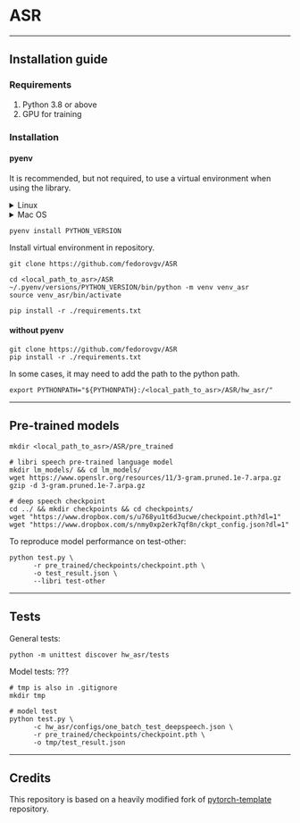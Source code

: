 # ASR

--- 

## Installation guide

### Requirements

1) Python 3.8 or above
2) GPU for training

### Installation

#### pyenv

It is recommended, but not required, to use a 
virtual environment when using the library.

<details><summary>Linux</summary>

```shell
curl -L https://github.com/pyenv/pyenv-installer/raw/master/bin/pyenv-installer | bash
export PATH="$HOME/.pyenv/bin:$PATH"
eval "$(pyenv init -)"
eval "$(pyenv virtualenv-init -)"
```

</details>

<details><summary>Mac OS</summary>

```shell
brew install pyenv
```

</details>

```shell
pyenv install PYTHON_VERSION
```

Install virtual environment in repository.

```shell
git clone https://github.com/fedorovgv/ASR

cd <local_path_to_asr>/ASR
~/.pyenv/versions/PYTHON_VERSION/bin/python -m venv venv_asr
source venv_asr/bin/activate

pip install -r ./requirements.txt
```

#### without pyenv

```shell
git clone https://github.com/fedorovgv/ASR
pip install -r ./requirements.txt
```

In some cases, it may need to add the path to the python path.

```shell
export PYTHONPATH="${PYTHONPATH}:/<local_path_to_asr>/ASR/hw_asr/"
```

--- 

## Pre-trained models

```shell
mkdir <local_path_to_asr>/ASR/pre_trained

# libri speech pre-trained language model
mkdir lm_models/ && cd lm_models/
wget https://www.openslr.org/resources/11/3-gram.pruned.1e-7.arpa.gz
gzip -d 3-gram.pruned.1e-7.arpa.gz

# deep speech checkpoint
cd ../ && mkdir checkpoints && cd checkpoints/
wget "https://www.dropbox.com/s/u768yu1t6d3ucwe/checkpoint.pth?dl=1"
wget "https://www.dropbox.com/s/nmy0xp2erk7qf8n/ckpt_config.json?dl=1"
```

To reproduce model performance on test-other: 

```shell
python test.py \
      -r pre_trained/checkpoints/checkpoint.pth \
      -o test_result.json \
      --libri test-other
```

---

## Tests

General tests:
```shell
python -m unittest discover hw_asr/tests
```

Model tests:  ??? 

```shell
# tmp is also in .gitignore
mkdir tmp

# model test
python test.py \
      -c hw_asr/configs/one_batch_test_deepspeech.json \
      -r pre_trained/checkpoints/checkpoint.pth \
      -o tmp/test_result.json
```

---

## Credits


This repository is based on a heavily modified fork
of [pytorch-template](https://github.com/victoresque/pytorch-template) repository.
